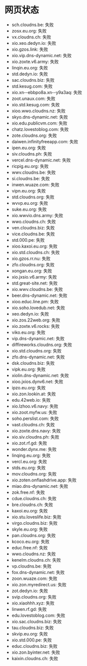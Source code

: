 # 网页状态
- sch.cloudns.be: 失败
- zosx.eu.org: 失败
- vx.cloudns.ch: 失败
- xio.xeo.dedyn.io: 失败
- xio.gzos.link: 失败
- xio.vip.dns-dynamic.net: 失败
- xio.zoxte.v6.army: 失败
- linqin.eu.org: 失败
- std.dedyn.io: 失败
- sac.cloudns.biz: 失败
- std.kesug.com: 失败
- xio.xn--ebbpo8a.xn--y9a3aq: 失败
- zoot.unaux.com: 失败
- xio.std.kesug.com: 失败
- xioo.wwo.cloudns.nz: 失败
- skyo.dns-dynamic.net: 失败
- xio.edu.publicvm.com: 失败
- chatz.lovestoblog.com: 失败
- zote.cloudns.org: 失败
- daiwen.infinityfreeapp.com: 失败
- ipen.eu.org: 失败
- siv.cloudns.ph: 失败
- vercel.dns-dynamic.net: 失败
- ricpig.eu.org: 失败
- wwv.cloudns.be: 失败
- si.cloudns.be: 失败
- inwen.wuaze.com: 失败
- vipn.eu.org: 失败
- std.cloudns.org: 失败
- wvvp.eu.org: 失败
- suke.eu.org: 失败
- xio.wwvio.dns.army: 失败
- wwo.cloudns.ch: 失败
- ven.cloudns.biz: 失败
- vice.cloudns.be: 失败
- std.000.pe: 失败
- xioo.kaxoi.eu.org: 失败
- xio.std.cloudns.ch: 失败
- xio.gzos.rr.nu: 失败
- zfo.cloudns.org: 失败
- xongan.eu.org: 失败
- xio.jxsio.v6.army: 失败
- std.great-site.net: 失败
- xio.wwv.cloudns.be: 失败
- beer.dns-dynamic.net: 失败
- xioo.educ.line.pm: 失败
- xio.soho.lovedub.net: 失败
- xeo.dedyn.io: 失败
- xio.zos.22web.org: 失败
- xio.zoxte.v6.rocks: 失败
- viko.eu.org: 失败
- vip.dns-dynamic.net: 失败
- diffireworks.cloudns.org: 失败
- xio.std.cloudns.org: 失败
- zfo.dns-dynamic.net: 失败
- dsk.cloudns.biz: 失败
- vipk.eu.org: 失败
- xiolin.dns-dynamic.net: 失败
- xioo.jxios.dynv6.net: 失败
- ipzo.eu.org: 失败
- xio.zon.lookin.at: 失败
- edu.42web.io: 失败
- xio.lzhoo.v6.navy: 失败
- xio.zoot.myfw.us: 失败
- soho.perslist.com: 失败
- vast.cloudns.ch: 失败
- xio.zoxte.dns.navy: 失败
- xio.siv.cloudns.ph: 失败
- xio.zot.rf.gd: 失败
- wonder.dynx.me: 失败
- linqing.eu.org: 失败
- vercl.eu.org: 失败
- stds.eu.org: 失败
- mov.cloudns.org: 失败
- xio.zoten.onflashdrive.app: 失败
- miao.dns-dynamic.net: 失败
- zok.free.nf: 失败
- cdue.cloudns.ch: 失败
- bre.cloudns.ch: 失败
- kaxoi.eu.org: 失败
- xio.stu.loveslife.biz: 失败
- virgo.cloudns.biz: 失败
- skyle.eu.org: 失败
- pan.cloudns.org: 失败
- kcoco.eu.org: 失败
- educ.free.nf: 失败
- wwo.cloudns.nz: 失败
- kenelm.cloudns.ch: 失败
- vp.cloudns.be: 失败
- fox.dns-dynamic.net: 失败
- zoon.wuaze.com: 失败
- xio.zon.myredirect.us: 失败
- zot.dedyn.io: 失败
- svip.cloudns.org: 失败
- xio.xiaohhh.xyz: 失败
- linwen.rf.gd: 失败
- edu.lovestoblog.com: 失败
- xio.sac.cloudns.biz: 失败
- tau.cloudns.biz: 失败
- skvip.eu.org: 失败
- xio.std.000.pe: 失败
- educ.cloudns.biz: 失败
- xio.zon.byinter.net: 失败
- kaixin.cloudns.ch: 失败
